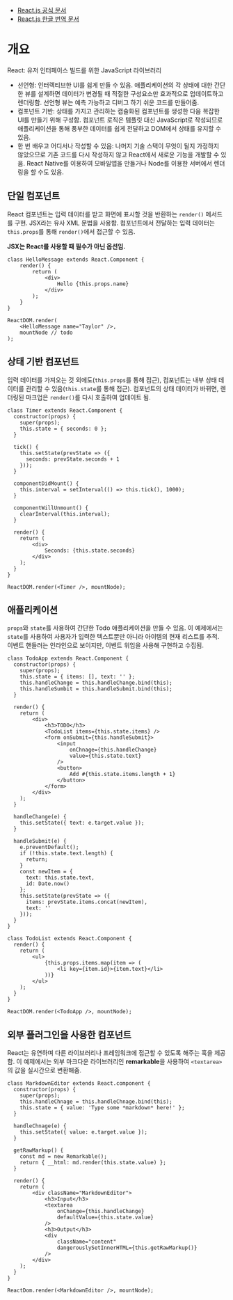 - [React.js 공식 문서](https://reactjs.org/)
- [React.js 한글 번역 문서](https://reactjs-kr.firebaseapp.com/)



# 개요

React: 유저 인터페이스 빌드를 위한 JavaScript 라이브러리

- 선언형: 인터렉티브한 UI를 쉽게 만들 수 있음. 애플리케이션의 각 상태에 대한 간단한 뷰를 설계하면 데이터가 변경될 때 적절한 구성요소만 효과적으로 업데이트하고 렌더링함. 선언형 뷰는 예측 가능하고 디버그 하기 쉬운 코드를 만들어줌.
- 컴포넌트 기반: 상태를 가지고 관리하는 캡슐화된 컴포넌트를 생성한 다음 복잡한 UI를 만들기 위해 구성함. 컴포넌트 로직은 템플릿 대신 JavaScript로 작성되므로 애플리케이션을 통해 풍부한 데이터를 쉽게 전달하고 DOM에서 상태를 유지할 수 있음.
- 한 번 배우고 어디서나 작성할 수 있음: 나머지 기술 스택이 무엇이 될지 가정하지 않았으므로 기존 코드를 다시 작성하지 않고 React에서 새로운 기능을 개발할 수 있음. React Native를 이용하여 모바일앱을 만들거나 Node를 이용한 서버에서 렌더링을 할 수도 있음.



## 단일 컴포넌트

React 컴포넌트는 입력 데이터를 받고 화면에 표시할 것을 반환하는 `render()` 메서드를 구현. JSX라는 유사 XML 문법을 사용함. 컴포넌트에서 전달하는 입력 데이터는 `this.props`를 통해 `render()`에서 접근할 수 있음.

**JSX는 React를 사용할 때 필수가 아닌 옵션임.**

```Jsx
class HelloMessage extends React.Component {
	render() {
        return (
			<div>	
            	Hello {this.props.name}
          	</div>
        );
    }
}

ReactDOM.render(
  	<HelloMessage name="Taylor" />,
	mountNode // todo
);
```



## 상태 기반 컴포넌트

입력 데이터를 가져오는 것 외에도(`this.props`를 통해 접근), 컴포넌트는 내부 상태 데이터를 관리할 수 있음(`this.state`를 통해 접근). 컴포넌트의 상태 데이터가 바뀌면, 렌더링된 마크업은 `render()`를 다시 호출하여 업데이트 됨.

```Jsx
class Timer extends React.Component {
  constructor(props) {
    super(props);
    this.state = { seconds: 0 };
  }
  
  tick() {
    this.setState(prevState => ({
      seconds: prevState.seconds + 1
    }));
  }
  
  componentDidMount() {
    this.interval = setInterval(() => this.tick(), 1000);
  }
  
  componentWillUnmount() {
    clearInterval(this.interval);
  }
  
  render() {
    return (
		<div>
			Seconds: {this.state.seconds}
		</div>
    );
  }
}

ReactDOM.render(<Timer />, mountNode);
```



## 애플리케이션

`props`와 `state`를 사용하여 간단한 Todo 애플리케이션을 만들 수 있음. 이 예제에서는 `state`를 사용하여 사용자가 입력한 텍스트뿐만 아니라 아이템의 현재 리스트를 추적. 이벤트 핸들러는 인라인으로 보이지만, 이벤트 위임을 사용해 구현하고 수집됨.

```Jsx
class TodoApp extends React.Component {
  constructor(props) {
    super(props);
    this.state = { items: [], text: '' };
    this.handleChange = this.handleChange.bind(this); 
    this.handleSumbit = this.handleSubmit.bind(this);
  }
  
  render() {
    return (
    	<div>
    		<h3>TODO</h3>
    		<TodoList items={this.state.items} />
    		<form onSubmit={this.handleSubmit}>
    			<input
    				onChnage={this.handleChange}
    				value={this.state.text}
    			/>
    			<button>
    				Add #{this.state.items.length + 1}
    			</button>
    		</form>
    	</div>
    );
  }
  
  handleChange(e) {
    this.setState({ text: e.target.value });
  }
  
  handleSubmit(e) {
    e.preventDefault();
    if (!this.state.text.length) {
      return;
    }
    const newItem = {
      text: this.state.text,
      id: Date.now()
    };
    this.setState(prevState => ({
      items: prevState.items.concat(newItem),
      text: ''
    }));
  }
}

class TodoList extends React.Component {
  render() {
    return (
    	<ul>
    		{this.props.items.map(item => (
    			<li key={item.id}>{item.text}</li>
    		))}
    	</ul>
    );
  }
}

ReactDOM.render(<TodoApp />, mountNode);
```



## 외부 플러그인을 사용한 컴포넌트

React는 유연하며 다른 라이브러리나 프레임워크에 접근할 수 있도록 해주는 훅을 제공함. 이 예제에서는 외부 마크다운 라이브러리인 **remarkable**을 사용하여 `<textarea>`의 값을 실시간으로 변환해줌.

```Jsx
class MarkdownEditor extends React.component {
  constructor(props) {
    super(props);
    this.handleChnage = this.handleChnage.bind(this);
    this.state = { value: 'Type some *markdown* here!' };
  }
  
  handleChnage(e) {
    this.setState({ value: e.target.value });
  }
  
  getRawMarkup() {
    const md = new Remarkable();
    return { __html: md.render(this.state.value) };
  }
  
  render() {
    return (
    	<div className="MarkdownEditor">
    		<h3>Input</h3>
    		<textarea
    			onChange={this.handleChange}
    			defaultValue={this.state.value}
    		/>
    		<h3>Output</h3>
    		<div 
    			className="content"
    			dangerouslySetInnerHTML={this.getRawMarkup()}
    		/>
    	</div>
    );
  }
}

ReactDom.render(<MarkdownEditor />, mountNode);
```

